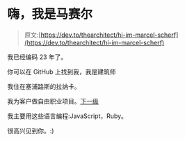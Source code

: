 # 嗨，我是马赛尔

> 原文:[https://dev.to/thearchitect/hi-im-marcel-scherf](https://dev.to/thearchitect/hi-im-marcel-scherf)

我已经编码 23 年了。

你可以在 GitHub 上找到我，我是建筑师

我住在塞浦路斯的拉纳卡。

我为客户做自由职业项目。[下一级](https://nextlevel.is)

我主要用这些语言编程:JavaScript，Ruby。

很高兴见到你。:)